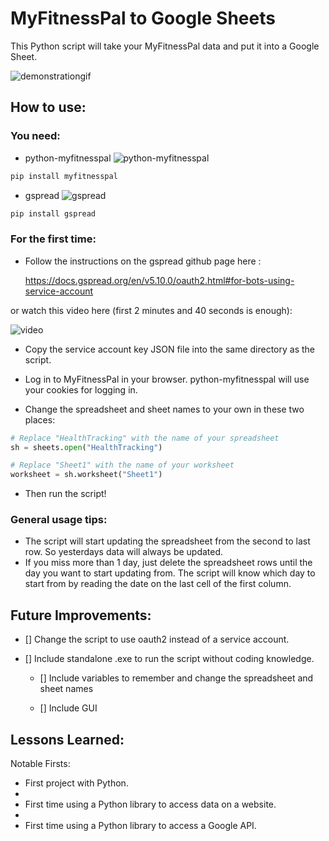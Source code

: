 # MyFitnessPal to Google Sheets

This Python script will take your MyFitnessPal data and put it into a Google Sheet.

![demonstrationgif]()

## How to use:

### You need:

- python-myfitnesspal ![python-myfitnesspal](https://github.com/coddingtonbear/python-myfitnesspal)

```bash
pip install myfitnesspal
```

- gspread ![gspread](https://github.com/burnash/gspread)

```bash
pip install gspread
```

### For the first time:

- Follow the instructions on the gspread github page here :

  https://docs.gspread.org/en/v5.10.0/oauth2.html#for-bots-using-service-account

or watch this video here (first 2 minutes and 40 seconds is enough):

![video](https://www.youtube.com/watch?v=bu5wXjz2KvU)

- Copy the service account key JSON file into the same directory as the script.

- Log in to MyFitnessPal in your browser. python-myfitnesspal will use your cookies for logging in.

- Change the spreadsheet and sheet names to your own in these two places:

```python
# Replace "HealthTracking" with the name of your spreadsheet
sh = sheets.open("HealthTracking")

# Replace "Sheet1" with the name of your worksheet
worksheet = sh.worksheet("Sheet1")
```

- Then run the script!

### General usage tips:

- The script will start updating the spreadsheet from the second to last row. So yesterdays data will always be updated.
- If you miss more than 1 day, just delete the spreadsheet rows until the day you want to start updating from. The script will know which day to start from by reading the date on the last cell of the first column.

## Future Improvements:

- [] Change the script to use oauth2 instead of a service account.

- [] Include standalone .exe to run the script without coding knowledge.

  - [] Include variables to remember and change the spreadsheet and sheet names

  - [] Include GUI

## Lessons Learned:

Notable Firsts:

- First project with Python.
-
- First time using a Python library to access data on a website.
-
- First time using a Python library to access a Google API.
